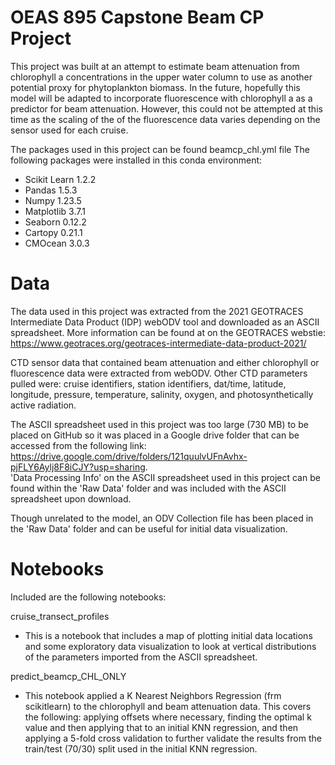 # OEAS 895 Capstone Beam CP Project

This project was built at an attempt to estimate beam attenuation from chlorophyll a concentrations in the upper water column to use as another potential proxy for phytoplankton biomass. 
In the future, hopefully this model will be adapted to incorporate fluorescence with chlorophyll a as a predictor for beam attenuation.  However, this could not be attempted at this time as the scaling of the of the fluorescence data varies depending on the sensor used for each cruise.

The packages used in this project can be found beamcp_chl.yml file
The following packages were installed in this conda environment:
* Scikit Learn 1.2.2
* Pandas 1.5.3
* Numpy 1.23.5
* Matplotlib 3.7.1
* Seaborn 0.12.2
* Cartopy 0.21.1
* CMOcean 3.0.3

# Data

The data used in this project was extracted from the 2021 GEOTRACES Intermediate Data Product (IDP) webODV tool and downloaded as an ASCII spreadsheet.
More information can be found at on the GEOTRACES webstie:  https://www.geotraces.org/geotraces-intermediate-data-product-2021/

CTD sensor data that contained beam attenuation and either chlorophyll or fluorescence data were extracted from webODV.  Other CTD parameters pulled were:  cruise identifiers, station identifiers, dat/time, latitude, longitude, pressure, temperature, salinity, oxygen, and photosynthetically active radiation.  

The ASCII spreadsheet used in this project was too large (730 MB) to be placed on GitHub so it was placed in a Google drive folder that can be accessed from the following link:  https://drive.google.com/drive/folders/121quulvUFnAvhx-pjFLY6Aylj8F8iCJY?usp=sharing.  
'Data Processing Info' on the ASCII spreadsheet used in this project can be found within the 'Raw Data' folder and was included with the ASCII spreadsheet upon download.  

Though unrelated to the model, an ODV Collection file has been placed in the 'Raw Data' folder and can be useful for initial data visualization.


# Notebooks

Included are the following notebooks:  

cruise_transect_profiles
* This is a notebook that includes a map of plotting initial data locations and some exploratory data visualization to look at vertical distributions of the                 parameters imported from the ASCII spreadsheet.

predict_beamcp_CHL_ONLY
* This notebook applied a K Nearest Neighbors Regression (frm scikitlearn) to the chlorophyll and beam attenuation data.  This covers the following:  applying offsets where necessary, finding the optimal k value and then applying that to an initial KNN regression, and then applying a 5-fold cross validation to further validate the results from the train/test (70/30) split used in the initial KNN regression. 
